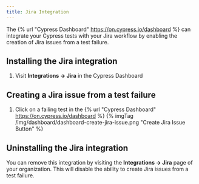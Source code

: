 ```yaml
---
title: Jira Integration
---
```


The {% url "Cypress Dashboard" https://on.cypress.io/dashboard %} can integrate your Cypress tests with your Jira workflow by enabling the creation of Jira issues from a test failure.

## Installing the Jira integration

1. Visit **Integrations → Jira** in the Cypress Dashboard

## Creating a Jira issue from a test failure

1. Click on a failing test in the {% url "Cypress Dashboard" https://on.cypress.io/dashboard %} 
   {% imgTag /img/dashboard/dashboard-create-jira-issue.png "Create Jira Issue Button" %}

## Uninstalling the Jira integration

You can remove this integration by visiting the **Integrations → Jira** page of your organization. This will disable the ability to create Jira issues from a test failure.